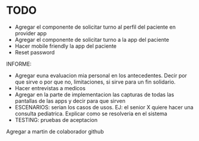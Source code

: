 # TODO

- Agregar el componente de solicitar turno al perfil del paciente en provider app
- Agregar el componente de solicitar turno a la app del paciente
- Hacer mobile friendly la app del paciente
- Reset password

INFORME:
- Agregar euna evaluacion mia personal en los antecedentes. Decir por que sirve o por que no, limitaciones, si sirve para un fin solidario.
- Hacer entrevistas a medicos
- Agregar en la parte de implementacion las capturas de todas las pantallas de las apps y decir para que sirven
- ESCENARIOS: serian los casos de usos. EJ: el senior X quiere hacer una consulta pediatrica. Explicar como se resolveria en el sistema
- TESTING: pruebas de aceptacion

Agregar a martin de colaborador github

